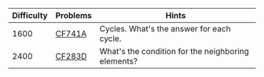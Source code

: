 | Difficulty | Problems | Hints |
| -------- | -------- | -------- |
| 1600 | [CF741A](https://codeforces.com/problemset/problem/741/A) | Cycles. What's the answer for each cycle. |
| 2400 | [CF283D](https://codeforces.com/problemset/problem/283/D) | What's the condition for the neighboring elements? |